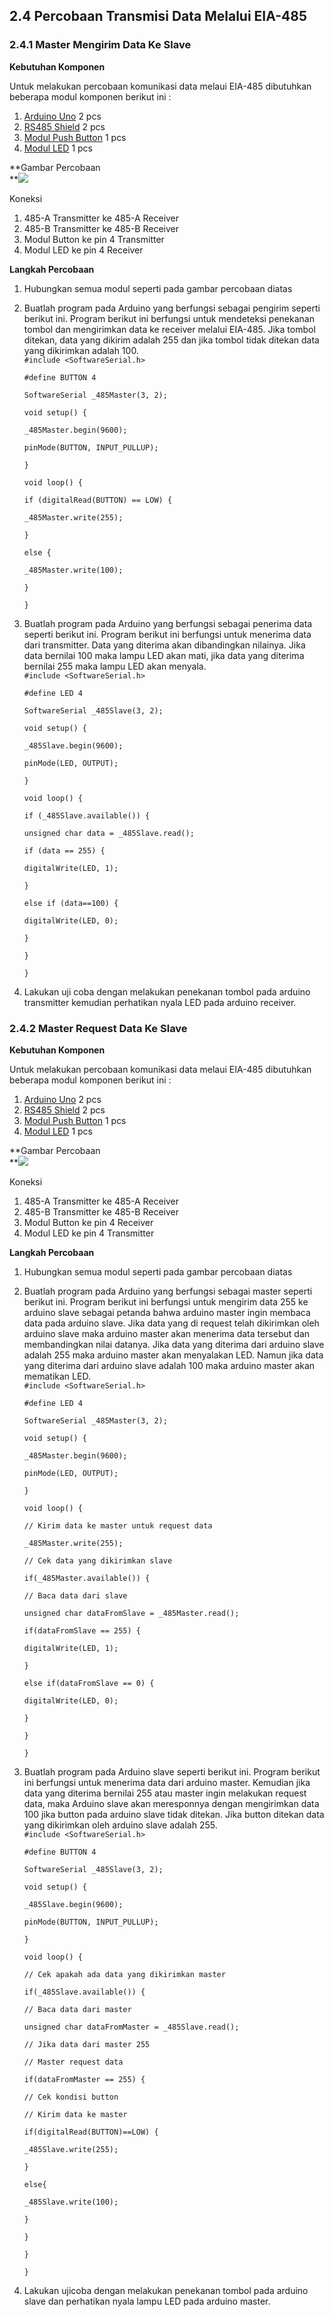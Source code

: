 ## 2.4 Percobaan Transmisi Data Melalui EIA-485

### 2.4.1 Master Mengirim Data Ke Slave

**Kebutuhan Komponen**

Untuk melakukan percobaan komunikasi data melaui EIA-485 dibutuhkan beberapa modul komponen berikut ini :

1. [Arduino Uno](https://store.arduino.cc/usa/arduino-uno-rev3) 2 pcs
2. [RS485 Shield](http://linksprite.com/wiki/index.php5?title=RS485_Shield_V2.1_for_Arduino) 2 pcs
3. [Modul Push Button](https://www.dfrobot.com/product-1098.html) 1 pcs
4. [Modul LED](https://www.dfrobot.com/product-490.html) 1 pcs

**Gambar Percobaan          
**![](/assets/Webp.net-resizeimage.jpg)

Koneksi

1. 485-A Transmitter ke 485-A Receiver
2. 485-B Transmitter ke 485-B Receiver
3. Modul Button ke pin 4 Transmitter
4. Modul LED ke pin 4 Receiver

**Langkah Percobaan**

1. Hubungkan semua modul seperti pada gambar percobaan diatas
2. Buatlah program pada Arduino yang berfungsi sebagai pengirim seperti berikut ini. Program berikut ini berfungsi untuk mendeteksi penekanan tombol dan mengirimkan data ke receiver melalui EIA-485. Jika tombol ditekan, data yang dikirim adalah 255 dan jika tombol tidak ditekan data yang dikirimkan adalah 100.  
   `#include <SoftwareSerial.h>`

   `#define BUTTON 4`

   `SoftwareSerial _485Master(3, 2);`

   `void setup() {`

   `_485Master.begin(9600);`

   `pinMode(BUTTON, INPUT_PULLUP);`

   `}`

   `void loop() {`

   `if (digitalRead(BUTTON) == LOW) {`

   `_485Master.write(255);`

   `}`

   `else {`

   `_485Master.write(100);`

   `}`

   `}`

3. Buatlah program pada Arduino yang berfungsi sebagai penerima data seperti berikut ini. Program berikut ini berfungsi untuk menerima data dari transmitter. Data yang diterima akan dibandingkan nilainya. Jika data bernilai 100 maka lampu LED akan mati, jika data yang diterima bernilai 255 maka lampu LED akan menyala.  
   `#include <SoftwareSerial.h>`

   `#define LED 4`

   `SoftwareSerial _485Slave(3, 2);`

   `void setup() {`

   `_485Slave.begin(9600);`

   `pinMode(LED, OUTPUT);`

   `}`

   `void loop() {`

   `if (_485Slave.available()) {`

   `unsigned char data = _485Slave.read();`

   `if (data == 255) {`

   `digitalWrite(LED, 1);`

   `}`

   `else if (data==100) {`

   `digitalWrite(LED, 0);`

   `}`

   `}`

   `}`

4. Lakukan uji coba dengan melakukan penekanan tombol pada arduino transmitter kemudian perhatikan nyala LED pada arduino receiver.

### 2.4.2 Master Request Data Ke Slave

**Kebutuhan Komponen**

Untuk melakukan percobaan komunikasi data melaui EIA-485 dibutuhkan beberapa modul komponen berikut ini :

1. [Arduino Uno](https://store.arduino.cc/usa/arduino-uno-rev3) 2 pcs
2. [RS485 Shield](http://linksprite.com/wiki/index.php5?title=RS485_Shield_V2.1_for_Arduino) 2 pcs
3. [Modul Push Button](https://www.dfrobot.com/product-1098.html) 1 pcs
4. [Modul LED](https://www.dfrobot.com/product-490.html) 1 pcs

**Gambar Percobaan          
**![](/assets/Webp.net-resizeimage.jpg)

Koneksi

1. 485-A Transmitter ke 485-A Receiver
2. 485-B Transmitter ke 485-B Receiver
3. Modul Button ke pin 4 Receiver
4. Modul LED ke pin 4 Transmitter

**Langkah Percobaan**

1. Hubungkan semua modul seperti pada gambar percobaan diatas
2. Buatlah program pada Arduino yang berfungsi sebagai master seperti berikut ini. Program berikut ini berfungsi untuk mengirim data 255 ke arduino slave sebagai petanda bahwa arduino master ingin membaca data pada arduino slave. Jika data yang di request telah dikirimkan oleh arduino slave maka arduino master akan menerima data tersebut dan membandingkan nilai datanya. Jika data yang diterima dari arduino slave adalah 255 maka arduino master akan menyalakan LED. Namun jika data yang diterima dari arduino slave adalah 100 maka arduino master akan mematikan LED.  
   `#include <SoftwareSerial.h>`

   `#define LED 4`

   `SoftwareSerial _485Master(3, 2);`

   `void setup() {`

   `_485Master.begin(9600);`

   `pinMode(LED, OUTPUT);`

   `}`

   `void loop() {`

   `// Kirim data ke master untuk request data`

   `_485Master.write(255);`

   `// Cek data yang dikirimkan slave`

   `if(_485Master.available()) {`

   `// Baca data dari slave`

   `unsigned char dataFromSlave = _485Master.read();`

   `if(dataFromSlave == 255) {`

   `digitalWrite(LED, 1);`

   `}`

   `else if(dataFromSlave == 0) {`

   `digitalWrite(LED, 0);`

   `}`

   `}`

   `}`

3. Buatlah program pada Arduino slave seperti berikut ini. Program berikut ini berfungsi untuk menerima data dari arduino master. Kemudian jika data yang diterima bernilai 255 atau master ingin melakukan request data, maka Arduino slave akan meresponnya dengan mengirimkan data 100 jika button pada arduino slave tidak ditekan. Jika button ditekan data yang dikirimkan oleh arduino slave adalah 255.  
   `#include <SoftwareSerial.h>`

   `#define BUTTON 4`

   `SoftwareSerial _485Slave(3, 2);`

   `void setup() {`

   `_485Slave.begin(9600);`

   `pinMode(BUTTON, INPUT_PULLUP);`

   `}`

   `void loop() {`

   `// Cek apakah ada data yang dikirimkan master`

   `if(_485Slave.available()) {`

   `// Baca data dari master`

   `unsigned char dataFromMaster = _485Slave.read();`

   `// Jika data dari master 255`

   `// Master request data`

   `if(dataFromMaster == 255) {`

   `// Cek kondisi button`

   `// Kirim data ke master`

   `if(digitalRead(BUTTON)==LOW) {`

   `_485Slave.write(255);`

   `}`

   `else{`

   `_485Slave.write(100);`

   `}`

   `}`

   `}`

   `}`

4. Lakukan ujicoba dengan melakukan penekanan tombol pada arduino slave dan perhatikan nyala lampu LED pada arduino master.



